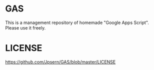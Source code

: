 # GAS
This is a management repository of homemade "Google Apps Script".
Please use it freely.

# LICENSE
https://github.com/Jpsern/GAS/blob/master/LICENSE
